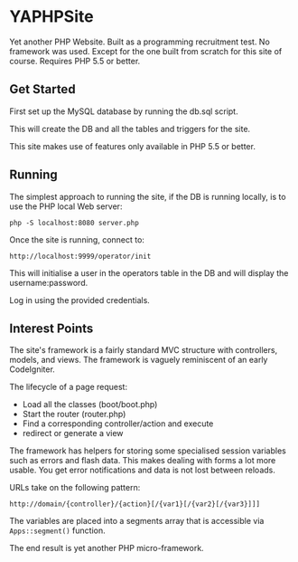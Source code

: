 # YAPHPSite
Yet another PHP Website. Built as a programming recruitment test. No framework was used. Except for the one built from scratch for this site of course. Requires PHP 5.5 or better.

## Get Started
First set up the MySQL database by running the db.sql script.

This will create the DB and all the tables and triggers for the site.

This site makes use of features only available in PHP 5.5 or better.

## Running
The simplest approach to running the site, if the DB is running locally, is to use the PHP local Web server:

```php -S localhost:8080 server.php```

Once the site is running, connect to:

```http://localhost:9999/operator/init```

This will initialise a user in the operators table in the DB and will display the username:password.

Log in using the provided credentials.

## Interest Points
The site's framework is a fairly standard MVC structure with controllers, models, and views. The framework is vaguely reminiscent of an early CodeIgniter.

The lifecycle of a page request:
* Load all the classes (boot/boot.php)
* Start the router (router.php)
* Find a corresponding controller/action and execute
* redirect or generate a view

The framework has helpers for storing some specialised session variables such as errors and flash data. This makes dealing with forms a lot more usable. You get error notifications and data is not lost between reloads.

URLs take on the following pattern:

```http://domain/{controller}/{action}[/{var1}[/{var2}[/{var3}]]]```

The variables are placed into a segments array that is accessible via ```Apps::segment()``` function.

The end result is yet another PHP micro-framework.

